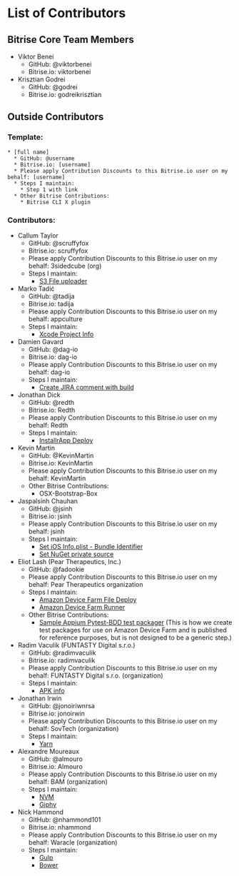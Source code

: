 # List of Contributors

## Bitrise Core Team Members

* Viktor Benei
  * GitHub: @viktorbenei
  * Bitrise.io: viktorbenei
* Krisztian Godrei
  * GitHub: @godrei
  * Bitrise.io: godreikrisztian

## Outside Contributors

### Template:

```
* [full name]
  * GitHub: @username
  * Bitrise.io: [username]
  * Please apply Contribution Discounts to this Bitrise.io user on my behalf: [username]
  * Steps I maintain:
    * Step 1 with link
  * Other Bitrise Contributions:
    * Bitrise CLI X plugin
```

### Contributors:

* Callum Taylor
  * GitHub: @scruffyfox
  * Bitrise.io: scruffyfox
  * Please apply Contribution Discounts to this Bitrise.io user on my behalf: 3sidedcube (org)
  * Steps I maintain:
    * [S3 File uploader](https://github.com/scruffyfox/bitrise-amazon-s3-uploader)
* Marko Tadić
  * GitHub: @tadija
  * Bitrise.io: tadija
  * Please apply Contribution Discounts to this Bitrise.io user on my behalf: appculture
  * Steps I maintain:
    * [Xcode Project Info](https://github.com/tadija/bitrise-step-xcode-project-info)
* Damien Gavard
  * GitHub: @dag-io
  * Bitrise.io: dag-io
  * Please apply Contribution Discounts to this Bitrise.io user on my behalf: dag-io
  * Steps I maintain:
    * [Create JIRA comment with build](https://github.com/dag-io/post-jira-comment-with-build-details-step.git)
* Jonathan Dick
  * GitHub: @redth
  * Bitrise.io: Redth
  * Please apply Contribution Discounts to this Bitrise.io user on my behalf: Redth
  * Steps I maintain:
    * [InstallrApp Deploy](https://github.com/Redth/bitrise-steps-installrapp-deploy)
* Kevin Martin
  * GitHub: @KevinMartin
  * Bitrise.io: KevinMartin
  * Please apply Contribution Discounts to this Bitrise.io user on my behalf: KevinMartin
  * Other Bitrise Contributions:
    * OSX-Bootstrap-Box
* Jaspalsinh Chauhan
  * GitHub: @jsinh
  * Bitrise.io: jsinh
  * Please apply Contribution Discounts to this Bitrise.io user on my behalf: jsinh
  * Steps I maintain:
    * [Set iOS Info.plist - Bundle Identifier](https://github.com/teference/steps-set-ios-bundle-identifier)
    * [Set NuGet private source](https://github.com/teference/steps-set-nuget-private-source)
* Eliot Lash (Pear Therapeutics, Inc.)
  * GitHub: @fadookie
  * Please apply Contribution Discounts to this Bitrise.io user on my behalf: Pear Therapeutics organization
  * Steps I maintain:
    * [Amazon Device Farm File Deploy](https://github.com/peartherapeutics/bitrise-aws-device-farm-file-deploy)
    * [Amazon Device Farm Runner](https://github.com/peartherapeutics/bitrise-aws-device-farm-runner)
  * Other Bitrise Contributions:
    * [Sample Appium Pytest-BDD test packager](https://github.com/peartherapeutics/bitrise-aws-device-farm-test-packager) (This is how we create test packages for use on Amazon Device Farm and is published for reference purposes, but is not designed to be a generic step.)
* Radim Vaculik (FUNTASTY Digital s.r.o.)
  * GitHub: @radimvaculik
  * Bitrise.io: radimvaculik
  * Please apply Contribution Discounts to this Bitrise.io user on my behalf: FUNTASTY Digital s.r.o. (organization)
  * Steps I maintain:
    * [APK info](https://github.com/thefuntasty/bitrise-step-apk-info)
* Jonathan Irwin
  * GitHub: @jonoiriwnrsa
  * Bitrise.io: jonoirwin
  * Please apply Contribution Discounts to this Bitrise.io user on my behalf: SovTech (organization)
  * Steps I maintain:
    * [Yarn](https://github.com/jonoirwinrsa/steps-yarn)
* Alexandre Moureaux
  * GitHub: @almouro
  * Bitrise.io: Almouro
  * Please apply Contribution Discounts to this Bitrise.io user on my behalf: BAM (organization)
  * Steps I maintain:
    * [NVM](https://github.com/almouro/bitrise-nvm-step)
    * [Giphy](https://github.com/almouro/bitrise-giphy-step)
* Nick Hammond
  * GitHub: @nhammond101
  * Bitrise.io: nhammond
  * Please apply Contribution Discounts to this Bitrise.io user on my behalf: Waracle (organization)
  * Steps I maintain:
    * [Gulp](https://github.com/nhammond101/steps-gulp)
    * [Bower](https://github.com/nhammond101/steps-bower)    
    

